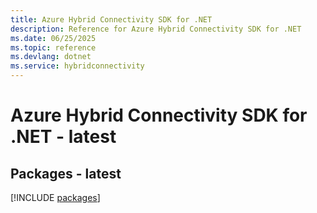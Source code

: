 ```yaml
---
title: Azure Hybrid Connectivity SDK for .NET
description: Reference for Azure Hybrid Connectivity SDK for .NET
ms.date: 06/25/2025
ms.topic: reference
ms.devlang: dotnet
ms.service: hybridconnectivity
---
```

# Azure Hybrid Connectivity SDK for .NET - latest
## Packages - latest
[!INCLUDE [packages](hybrid-connectivity-index.md)]